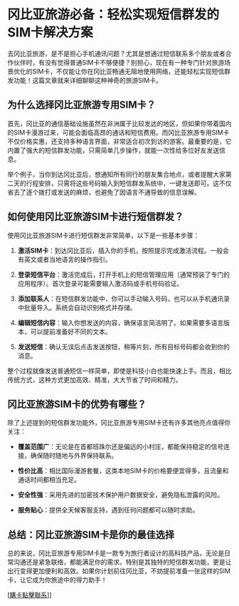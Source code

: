 # 冈比亚旅游必备：轻松实现短信群发的SIM卡解决方案

去冈比亚旅游，是不是担心手机通讯问题？尤其是想通过短信联系多个朋友或者合作伙伴时，有没有觉得普通SIM卡不够便捷？别担心，现在有一种专门针对旅游场景优化的SIM卡，不仅能让你在冈比亚畅通无阻地使用网络，还能轻松实现短信群发功能！这篇文章就来详细聊聊这种神奇的旅游SIM卡。

## 为什么选择冈比亚旅游专用SIM卡？

首先，冈比亚的通信基础设施虽然在非洲属于比较发达的地区，但如果你带着国内的SIM卡漫游过来，可能会面临高昂的通话和短信费用。而冈比亚旅游专用SIM卡不仅价格实惠，还支持多种语言界面，非常适合初次到访的游客。最重要的是，它内置了强大的短信群发功能，只需简单几步操作，就能一次性给多位好友发送信息。

举个例子，当你到达冈比亚后，想通知所有同行的朋友集合地点，或者提醒大家第二天的行程安排，只需将这些号码输入到短信群发系统中，一键发送即可。这不仅省去了逐个拨打或发送的麻烦，也避免了因语言不通导致的信息误解。

## 如何使用冈比亚旅游SIM卡进行短信群发？

使用冈比亚旅游SIM卡进行短信群发非常简单，以下是一些基本步骤：

1. **激活SIM卡**：到达冈比亚后，插入你的手机，按照提示完成激活流程。一般会有英文或者当地语言的操作指引。
   
2. **登录短信平台**：激活完成后，打开手机上的短信管理应用（通常预装了专门的应用程序）。首次登录可能需要输入激活码或手机号码验证。

3. **添加联系人**：在短信群发功能中，你可以手动输入号码，也可以从手机通讯录中批量导入。系统会自动识别格式并存储。

4. **编辑短信内容**：输入你想发送的内容，确保语言简洁明了。如果需要多语言版本，可以提前准备好不同的文本。

5. **发送短信**：确认无误后点击发送按钮，稍等片刻，所有目标号码都会收到你的消息。

整个过程就像发送普通短信一样简单，即使是科技小白也能快速上手。而且，相比传统方式，这种方式更加高效、精准，大大节省了时间和精力。

## 冈比亚旅游SIM卡的优势有哪些？

除了上述提到的短信群发功能外，冈比亚旅游专用SIM卡还有许多其他亮点值得你关注：

- **覆盖范围广**：无论是在首都班珠尔还是偏远的小村庄，都能保持稳定的信号连接，确保随时随地与外界保持联系。
  
- **性价比高**：相比国际漫游套餐，这类本地SIM卡的价格要便宜得多，且流量和通话时间都相当充足。

- **安全性强**：采用先进的加密技术保护用户数据安全，避免隐私泄露的风险。

- **服务贴心**：提供全天候客服支持，遇到任何问题都可以随时求助。

## 总结：冈比亚旅游SIM卡是你的最佳选择

总的来说，冈比亚旅游专用SIM卡是一款专为旅行者设计的高科技产品，无论是日常沟通还是紧急联络，都能满足你的需求。特别是其独特的短信群发功能，更是让出行变得更加便利和高效。如果你计划前往冈比亚，不妨提前准备一张这样的SIM卡，让它成为你旅途中的得力助手！

[[購卡點擊聯系](https://t.me/s/esim1088)]]